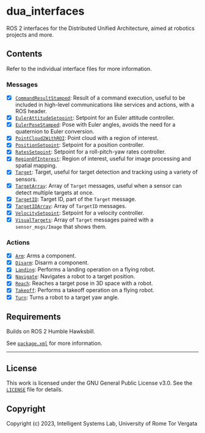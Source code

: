 # dua_interfaces

ROS 2 interfaces for the Distributed Unified Architecture, aimed at robotics projects and more.

## Contents

Refer to the individual interface files for more information.

### Messages

- [x] [`CommandResultStamped`](msg/CommandResultStamped.msg): Result of a command execution, useful to be included in high-level communications like services and actions, with a ROS header.
- [x] [`EulerAttitudeSetpoint`](msg/EulerAttitudeSetpoint.msg): Setpoint for an Euler attitude controller.
- [x] [`EulerPoseStamped`](msg/EulerPoseStamped.msg): Pose with Euler angles, avoids the need for a quaternion to Euler conversion.
- [x] [`PointCloud2WithROI`](msg/PointCloud2WithROI.msg): Point cloud with a region of interest.
- [x] [`PositionSetpoint`](msg/PositionSetpoint.msg): Setpoint for a position controller.
- [x] [`RatesSetpoint`](msg/RatesSetpoint.msg): Setpoint for a roll-pitch-yaw rates controller.
- [x] [`RegionOfInterest`](msg/RegionOfInterest.msg): Region of interest, useful for image processing and spatial mapping.
- [x] [`Target`](msg/Target.msg): Target, useful for target detection and tracking using a variety of sensors.
- [x] [`TargetArray`](msg/TargetArray.msg): Array of `Target` messages, useful when a sensor can detect multiple targets at once.
- [x] [`TargetID`](msg/TargetID.msg): Target ID, part of the `Target` message.
- [x] [`TargetIDArray`](msg/TargetIDArray.msg): Array of `TargetID` messages.
- [x] [`VelocitySetpoint`](msg/VelocitySetpoint.msg): Setpoint for a velocity controller.
- [x] [`VisualTargets`](msg/VisualTargets.msg): Array of `Target` messages paired with a `sensor_msgs/Image` that shows them.

### Actions

- [x] [`Arm`](action/Arm.action): Arms a component.
- [x] [`Disarm`](action/Disarm.action): Disarm a component.
- [x] [`Landing`](action/Landing.action): Performs a landing operation on a flying robot.
- [x] [`Navigate`](action/Navigate.action): Navigates a robot to a target position.
- [x] [`Reach`](action/Reach.action): Reaches a target pose in 3D space with a robot.
- [x] [`Takeoff`](action/Takeoff.action): Performs a takeoff operation on a flying robot.
- [x] [`Turn`](action/Turn.action): Turns a robot to a target yaw angle.

## Requirements

Builds on ROS 2 Humble Hawksbill.

See [`package.xml`](package.xml) for more information.

---

## License

This work is licensed under the GNU General Public License v3.0. See the [`LICENSE`](LICENSE) file for details.

## Copyright

Copyright (c) 2023, Intelligent Systems Lab, University of Rome Tor Vergata
